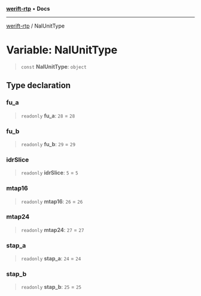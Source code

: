 [**werift-rtp**](../README.md) • **Docs**

***

[werift-rtp](../globals.md) / NalUnitType

# Variable: NalUnitType

> `const` **NalUnitType**: `object`

## Type declaration

### fu\_a

> `readonly` **fu\_a**: `28` = `28`

### fu\_b

> `readonly` **fu\_b**: `29` = `29`

### idrSlice

> `readonly` **idrSlice**: `5` = `5`

### mtap16

> `readonly` **mtap16**: `26` = `26`

### mtap24

> `readonly` **mtap24**: `27` = `27`

### stap\_a

> `readonly` **stap\_a**: `24` = `24`

### stap\_b

> `readonly` **stap\_b**: `25` = `25`
